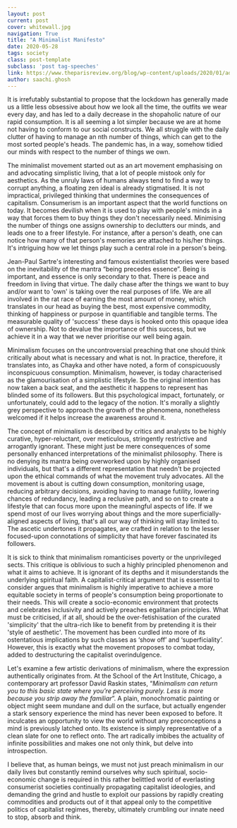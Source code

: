 ```yaml
---
layout: post
current: post
cover: whitewall.jpg
navigation: True
title: "A Minimalist Manifesto"
date: 2020-05-28
tags: society
class: post-template
subclass: 'post tag-speeches'
link: https://www.theparisreview.org/blog/wp-content/uploads/2020/01/adobestock_141365970.jpeg
author: saachi.ghosh
---
```

It is irrefutably substantial to propose that the lockdown has generally made us a little less obsessive about how we look all the time, the outfits we wear every day, and has led to a daily decrease in the shopaholic nature of our rapid consumption. It is all seeming a lot simpler because we are at home not having to conform to our social constructs. We all struggle with the daily clutter of having to manage an nth number of things, which can get to the most sorted people's heads. The pandemic has, in a way, somehow tidied our minds with respect to the number of things we own.

  

The minimalist movement started out as an art movement emphasising on and advocating simplistic living, that a lot of people mistook only for aesthetics. As the unruly laws of humans always tend to find a way to corrupt anything, a floating zen ideal is already stigmatised. It is not impractical, privileged thinking that undermines the consequences of capitalism. Consumerism is an important aspect that the world functions on today. It becomes devilish when it is used to play with people's minds in a way that forces them to buy things they don't necessarily need. Minimising the number of things one assigns ownership to declutters our minds, and leads one to a freer lifestyle. For instance, after a person's death, one can notice how many of that person's memories are attached to his/her things. It's intriguing how we let things play such a central role in a person's being.

  

Jean-Paul Sartre's interesting and famous existentialist theories were based on the inevitability of the mantra “being precedes essence”. Being is important, and essence is only secondary to that. There is peace and freedom in living that virtue. The daily chase after the things we want to buy and/or want to 'own' is taking over the real purposes of life. We are all involved in the rat race of earning the most amount of money, which translates in our head as buying the best, most expensive commodity, thinking of happiness or purpose in quantifiable and tangible terms. The measurable quality of 'success' these days is hooked onto this opaque idea of ownership. Not to devalue the importance of this success, but we achieve it in a way that we never prioritise our well being again.

  

Minimalism focuses on the uncontroversial preaching that one should think critically about what is necessary and what is not. In practice, therefore, it translates into, as Chayka and other have noted, a form of conspicuously inconspicuous consumption. Minimalism, however, is today characterised as the glamourisation of a simplistic lifestyle. So the original intention has now taken a back seat, and the aesthetic it happens to represent has blinded some of its followers. But this psychological impact, fortunately, or unfortunately, could add to the legacy of the notion. It's morally a slightly grey perspective to approach the growth of the phenomena, nonetheless welcomed if it helps increase the awareness around it.

  

The concept of minimalism is described by critics and analysts to be highly curative, hyper-reluctant, over meticulous, stringently restrictive and arrogantly ignorant. These might just be mere consequences of some personally enhanced interpretations of the minimalist philosophy. There is no denying its mantra being overworked upon by highly organised individuals, but that's a different representation that needn't be projected upon the ethical commands of what the movement truly advocates. All the movement is about is cutting down consumption, monitoring usage, reducing arbitrary decisions, avoiding having to manage futility, lowering chances of redundancy, leading a reclusive path, and so on to create a lifestyle that can focus more upon the meaningful aspects of life. If we spend most of our lives worrying about things and the more superficially-aligned aspects of living, that's all our way of thinking will stay limited to. The ascetic undertones it propagates, are crafted in relation to the lesser focused-upon connotations of simplicity that have forever fascinated its followers.

  

It is sick to think that minimalism romanticises poverty or the unprivileged sects. This critique is oblivious to such a highly principled phenomenon and what it aims to achieve. It is ignorant of its depths and it misunderstands the underlying spiritual faith. A capitalist-critical argument that is essential to consider argues that minimalism is highly imperative to achieve a more equitable society in terms of people's consumption being proportionate to their needs. This will create a socio-economic environment that protects and celebrates inclusivity and actively preaches egalitarian principles. What must be criticised, if at all, should be the over-fetishisation of the curated 'simplicity' that the ultra-rich like to benefit from by pretending it is their 'style of aesthetic'. The movement has been curdled into more of its ostentatious implications by such classes as ‘show off’ and ‘superficiality’. However, this is exactly what the movement proposes to combat today, added to destructuring the capitalist overindulgence.

  

Let's examine a few artistic derivations of minimalism, where the expression authentically originates from. At the School of the Art Institute, Chicago, a contemporary art professor David Raskin states, “*Minimalism can return you to this basic state where you’re perceiving purely. Less is more because you strip away the familiar*”. A plain, monochromatic painting or object might seem mundane and dull on the surface, but actually engender a stark sensory experience the mind has never been exposed to before. It inculcates an opportunity to view the world without any preconceptions a mind is previously latched onto. Its existence is simply representative of a clean slate for one to reflect onto. The art radically imbibes the actuality of infinite possibilities and makes one not only think, but delve into introspection.

  

I believe that, as human beings, we must not just preach minimalism in our daily lives but constantly remind ourselves why such spiritual, socio-economic change is required in this rather belittled world of everlasting consumerist societies continually propagating capitalist ideologies, and demanding the grind and hustle to exploit our passions by rapidly creating commodities and products out of it that appeal only to the competitive politics of capitalist regimes, thereby, ultimately crumbling our innate need to stop, absorb and think.
